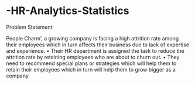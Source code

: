 # -HR-Analytics-Statistics

Problem Statement:

People Charm’, a growing company is facing a high attrition rate among
their employees which in turn affects their business due to lack of expertise
and experience.
• Their HR department is assigned the task to reduce the attrition rate by
retaining employees who are about to churn out.
• They need to recommend special plans or strategies which will help them to
retain their employees which in turn will help them to grow bigger as a
company
